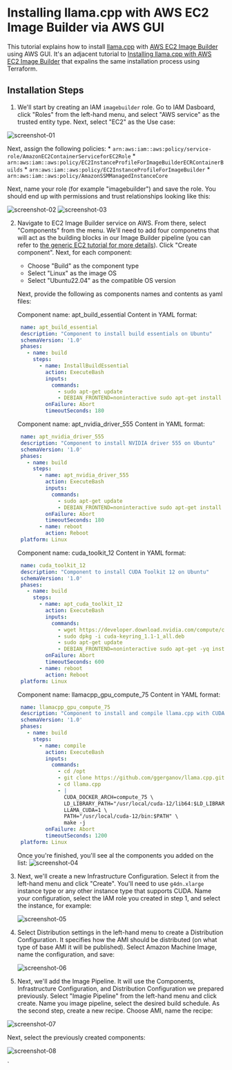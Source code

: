 # Installing llama.cpp with AWS EC2 Image Builder via AWS GUI

This tutorial explains how to install [llama.cpp](https://github.com/ggerganov/llama.cpp) with [AWS EC2 Image Builder](https://aws.amazon.com/image-builder/) using AWS GUI. It's an adjacent tutorial to [Installing llama.cpp with AWS EC2 Image Builder](tutorial-installing-llamacpp-aws-ec2-image-builder.md) that expalins the same installation process using Terraform.

## Installation Steps

1. We'll start by creating an IAM `imagebuilder` role. Go to IAM Dasboard, click "Roles" from the left-hand menu, and select "AWS service" as the trusted entity type. Next, select "EC2" as the Use case:

![screenshot-01](https://github.com/malzag/paddler/assets/12105347/9c841ee9-0f19-48fc-8386-4b5cb7507a4b)

  Next, assign the following policies:
    * `arn:aws:iam::aws:policy/service-role/AmazonEC2ContainerServiceforEC2Role`
    * `arn:aws:iam::aws:policy/EC2InstanceProfileForImageBuilderECRContainerBuilds`
    * `arn:aws:iam::aws:policy/EC2InstanceProfileForImageBuilder`
    * `arn:aws:iam::aws:policy/AmazonSSMManagedInstanceCore`

  Next, name your role (for example "imagebuilder") and save the role. You should end up with permissions and trust relationships looking like this:
  
  ![screenshot-02](https://github.com/malzag/paddler/assets/12105347/cc6e56f1-91e0-472a-814d-6c9dc0c9ba81)
  ![screenshot-03](https://github.com/malzag/paddler/assets/12105347/97dee654-c146-4e68-b2a2-05a2a433b545)

2. Navigate to EC2 Image Builder service on AWS. From there, select "Components" from the menu. We'll need to add four componetns that will act as the building blocks in our Image Builder pipeline (you can refer to [the generic EC2 tutorial for more details](tutorial-installing-llamacpp-aws-cuda.md)).
   Click "Create component". Next, for each component:
     * Choose "Build" as the component type
     * Select "Linux" as the image OS
     * Select "Ubuntu22.04" as the compatible OS version
  
   Next, provide the following as components names and contents as yaml files:

   Component name: apt_build_essential
   Content in YAML format:
   ```yaml
    name: apt_build_essential
    description: "Component to install build essentials on Ubuntu"
    schemaVersion: '1.0'
    phases:
      - name: build
        steps:
          - name: InstallBuildEssential
            action: ExecuteBash
            inputs:
              commands:
                - sudo apt-get update
                - DEBIAN_FRONTEND=noninteractive sudo apt-get install -yq build-essential ccache
            onFailure: Abort
            timeoutSeconds: 180
   ```

   Component name: apt_nvidia_driver_555
   Content in YAML format:
   ```yaml
    name: apt_nvidia_driver_555
    description: "Component to install NVIDIA driver 555 on Ubuntu"
    schemaVersion: '1.0'
    phases:
      - name: build
        steps:
          - name: apt_nvidia_driver_555
            action: ExecuteBash
            inputs:
              commands:
                - sudo apt-get update
                - DEBIAN_FRONTEND=noninteractive sudo apt-get install -yq nvidia-driver-555
            onFailure: Abort
            timeoutSeconds: 180
          - name: reboot
            action: Reboot
    platform: Linux
   ```

   Component name: cuda_toolkit_12
   Content in YAML format:
   ```yaml
    name: cuda_toolkit_12
    description: "Component to install CUDA Toolkit 12 on Ubuntu"
    schemaVersion: '1.0'
    phases:
      - name: build
        steps:
          - name: apt_cuda_toolkit_12
            action: ExecuteBash
            inputs:
              commands:
                - wget https://developer.download.nvidia.com/compute/cuda/repos/ubuntu2204/x86_64/cuda-keyring_1.1-1_all.deb
                - sudo dpkg -i cuda-keyring_1.1-1_all.deb
                - sudo apt-get update
                - DEBIAN_FRONTEND=noninteractive sudo apt-get -yq install cuda-toolkit-12-5
            onFailure: Abort
            timeoutSeconds: 600
          - name: reboot
            action: Reboot
    platform: Linux
   ```
   Component name: llamacpp_gpu_compute_75
   Content in YAML format:
   ```yaml
    name: llamacpp_gpu_compute_75
    description: "Component to install and compile llama.cpp with CUDA compute capability 75 on Ubuntu"
    schemaVersion: '1.0'
    phases:
      - name: build
        steps:
          - name: compile
            action: ExecuteBash
            inputs:
              commands:
                - cd /opt
                - git clone https://github.com/ggerganov/llama.cpp.git
                - cd llama.cpp
                - |
                  CUDA_DOCKER_ARCH=compute_75 \
                  LD_LIBRARY_PATH="/usr/local/cuda-12/lib64:$LD_LIBRARY_PATH" \
                  LLAMA_CUDA=1 \
                  PATH="/usr/local/cuda-12/bin:$PATH" \
                  make -j
            onFailure: Abort
            timeoutSeconds: 1200
    platform: Linux
   ```

   Once you're finished, you'll see al the components you added on the list:
   ![screenshot-04](https://github.com/malzag/paddler/assets/12105347/c3d082a8-1971-471a-84a4-b806a14dd899)

3. Next, we'll create a new Infrastructure Configuration. Select it from the left-hand menu and click "Create". You'll need to use `g4dn.xlarge` instance type or any other instance type that supports CUDA.
   Name your configuration, select the IAM role you created in step 1, and select the instance, for example:

   ![screenshot-05](https://github.com/malzag/paddler/assets/12105347/9f5777b9-721e-4760-884b-e117b2bbc8a3)

5. Select Distribution settings in the left-hand menu to create a Distribution Configuration. It specifies how the AMI should be distributed (on what type of base AMI it will be published). Select Amazon Machine Image, name the configuration, and save:

   ![screenshot-06](https://github.com/malzag/paddler/assets/12105347/1f01e63d-db21-4bb4-906b-df4ea51e43b7)

6. Next, we'll add the Image Pipeline. It will use the Components, Infrastructure Configuration, and Distribution Configuration we prepared previously. Select "Imagie Pipeline" from the left-hand menu and click create. Name you image pipeline, select the desired build schedule.
  As the second step, create a new recipe. Choose AMI, name the recipe:

  ![screenshot-07](https://github.com/malzag/paddler/assets/12105347/1d89b1ca-265b-4195-88e5-a965e124858f)
  
  Next, select the previously created components:
  
  ![screenshot-08](https://github.com/malzag/paddler/assets/12105347/c0fef492-dd04-40d6-b3d1-066c7baaf2d3)

`



   

    
